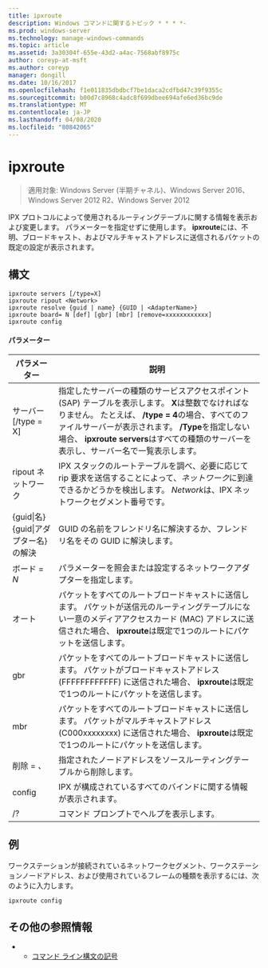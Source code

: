 ```yaml
---
title: ipxroute
description: Windows コマンドに関するトピック * * * *-
ms.prod: windows-server
ms.technology: manage-windows-commands
ms.topic: article
ms.assetid: 3a30304f-655e-43d2-a4ac-7568abf8975c
author: coreyp-at-msft
ms.author: coreyp
manager: dongill
ms.date: 10/16/2017
ms.openlocfilehash: f1e011835dbdbcf7be1daca2cdfbd47c39f9355c
ms.sourcegitcommit: b00d7c8968c4adc8f699dbee694afe6ed36bc9de
ms.translationtype: MT
ms.contentlocale: ja-JP
ms.lasthandoff: 04/08/2020
ms.locfileid: "80842065"
---
```

# <a name="ipxroute"></a>ipxroute

>適用対象: Windows Server (半期チャネル)、Windows Server 2016、Windows Server 2012 R2、Windows Server 2012

IPX プロトコルによって使用されるルーティングテーブルに関する情報を表示および変更します。 パラメーターを指定せずに使用します。 **ipxroute**には、不明、ブロードキャスト、およびマルチキャストアドレスに送信されるパケットの既定の設定が表示されます。   
## <a name="syntax"></a>構文  
```  
ipxroute servers [/type=X]  
ipxroute ripout <Network>  
ipxroute resolve {guid | name} {GUID | <AdapterName>}  
ipxroute board= N [def] [gbr] [mbr] [remove=xxxxxxxxxxxx]  
ipxroute config  
```  
#### <a name="parameters"></a>パラメーター  
|パラメーター|説明|  
|-------|--------|  
|サーバー [/type = X]|指定したサーバーの種類のサービスアクセスポイント (SAP) テーブルを表示します。  **X**は整数でなければなりません。 たとえば、 **/type = 4**の場合、すべてのファイルサーバーが表示されます。 **/Type**を指定しない場合、 **ipxroute servers**はすべての種類のサーバーを表示し、サーバー名で一覧表示します。|  
|ripout ネットワーク|IPX スタックのルートテーブルを調べ、必要に応じて rip 要求を送信することによって、*ネットワーク*に到達できるかどうかを検出します。  *Network*は、IPX ネットワークセグメント番号です。|  
|{guid&#124;名} {guid&#124;アダプター名} の解決|GUID の名前をフレンドリ名に解決するか、フレンドリ名をその GUID に解決します。|  
|ボード = *N*|パラメーターを照会または設定するネットワークアダプターを指定します。|  
|オート|パケットをすべてのルートブロードキャストに送信します。 パケットが送信元のルーティングテーブルにない一意のメディアアクセスカード (MAC) アドレスに送信された場合、 **ipxroute**は既定で1つのルートにパケットを送信します。|  
|gbr|パケットをすべてのルートブロードキャストに送信します。 パケットがブロードキャストアドレス (FFFFFFFFFFFF) に送信された場合、 **ipxroute**は既定で1つのルートにパケットを送信します。|  
|mbr|パケットをすべてのルートブロードキャストに送信します。 パケットがマルチキャストアドレス (C000xxxxxxxx) に送信された場合、 **ipxroute**は既定で1つのルートにパケットを送信します。|  
|削除 = *、*|指定されたノードアドレスをソースルーティングテーブルから削除します。|  
|config|IPX が構成されているすべてのバインドに関する情報が表示されます。|  
|/?|コマンド プロンプトでヘルプを表示します。|  
## <a name="examples"></a><a name=BKMK_Examples></a>例  
ワークステーションが接続されているネットワークセグメント、ワークステーションノードアドレス、および使用されているフレームの種類を表示するには、次のように入力します。  
```  
ipxroute config  
```  
## <a name="additional-references"></a>その他の参照情報  
-   - [コマンド ライン構文の記号](command-line-syntax-key.md)  
